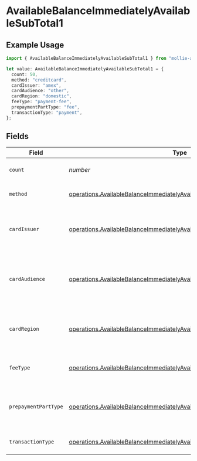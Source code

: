 # AvailableBalanceImmediatelyAvailableSubTotal1

## Example Usage

```typescript
import { AvailableBalanceImmediatelyAvailableSubTotal1 } from "mollie-api-typescript/models/operations";

let value: AvailableBalanceImmediatelyAvailableSubTotal1 = {
  count: 50,
  method: "creditcard",
  cardIssuer: "amex",
  cardAudience: "other",
  cardRegion: "domestic",
  feeType: "payment-fee",
  prepaymentPartType: "fee",
  transactionType: "payment",
};
```

## Fields

| Field                                                                                                                                                                    | Type                                                                                                                                                                     | Required                                                                                                                                                                 | Description                                                                                                                                                              | Example                                                                                                                                                                  |
| ------------------------------------------------------------------------------------------------------------------------------------------------------------------------ | ------------------------------------------------------------------------------------------------------------------------------------------------------------------------ | ------------------------------------------------------------------------------------------------------------------------------------------------------------------------ | ------------------------------------------------------------------------------------------------------------------------------------------------------------------------ | ------------------------------------------------------------------------------------------------------------------------------------------------------------------------ |
| `count`                                                                                                                                                                  | *number*                                                                                                                                                                 | :heavy_minus_sign:                                                                                                                                                       | Number of transactions of this type                                                                                                                                      | 50                                                                                                                                                                       |
| `method`                                                                                                                                                                 | [operations.AvailableBalanceImmediatelyAvailableSubTotalMethod1](../../models/operations/availablebalanceimmediatelyavailablesubtotalmethod1.md)                         | :heavy_minus_sign:                                                                                                                                                       | Payment type of the transactions                                                                                                                                         | creditcard                                                                                                                                                               |
| `cardIssuer`                                                                                                                                                             | [operations.AvailableBalanceImmediatelyAvailableSubTotalCardIssuer1](../../models/operations/availablebalanceimmediatelyavailablesubtotalcardissuer1.md)                 | :heavy_minus_sign:                                                                                                                                                       | In case of payments transactions with card, the card issuer will be available                                                                                            | amex                                                                                                                                                                     |
| `cardAudience`                                                                                                                                                           | [operations.AvailableBalanceImmediatelyAvailableSubTotalCardAudience1](../../models/operations/availablebalanceimmediatelyavailablesubtotalcardaudience1.md)             | :heavy_minus_sign:                                                                                                                                                       | In case of payments trnsactions with card, the card audience will be available.                                                                                          | other                                                                                                                                                                    |
| `cardRegion`                                                                                                                                                             | [operations.AvailableBalanceImmediatelyAvailableSubTotalCardRegion1](../../models/operations/availablebalanceimmediatelyavailablesubtotalcardregion1.md)                 | :heavy_minus_sign:                                                                                                                                                       | In case of payments transactions with card, the card region will be available.                                                                                           | domestic                                                                                                                                                                 |
| `feeType`                                                                                                                                                                | [operations.AvailableBalanceImmediatelyAvailableSubTotalFeeType1](../../models/operations/availablebalanceimmediatelyavailablesubtotalfeetype1.md)                       | :heavy_minus_sign:                                                                                                                                                       | Present when the transaction represents a fee.                                                                                                                           | payment-fee                                                                                                                                                              |
| `prepaymentPartType`                                                                                                                                                     | [operations.AvailableBalanceImmediatelyAvailableSubTotalPrepaymentPartType1](../../models/operations/availablebalanceimmediatelyavailablesubtotalprepaymentparttype1.md) | :heavy_minus_sign:                                                                                                                                                       | Prepayment part: fee itself, reimbursement, discount, VAT or rounding compensation.                                                                                      | fee                                                                                                                                                                      |
| `transactionType`                                                                                                                                                        | [operations.AvailableBalanceImmediatelyAvailableSubTotalTransactionType1](../../models/operations/availablebalanceimmediatelyavailablesubtotaltransactiontype1.md)       | :heavy_minus_sign:                                                                                                                                                       | Represents the transaction type                                                                                                                                          | payment                                                                                                                                                                  |
